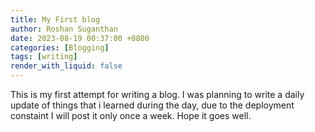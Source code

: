 ```yaml
---
title: My First blog
author: Roshan Suganthan
date: 2023-08-19 00:37:00 +0800
categories: [Blogging]
tags: [writing]
render_with_liquid: false
---
```


This is my first attempt for writing a blog. I was planning to write a daily update of things that i learned during the day, due to the deployment constaint I will post it only once a week. Hope it goes well.